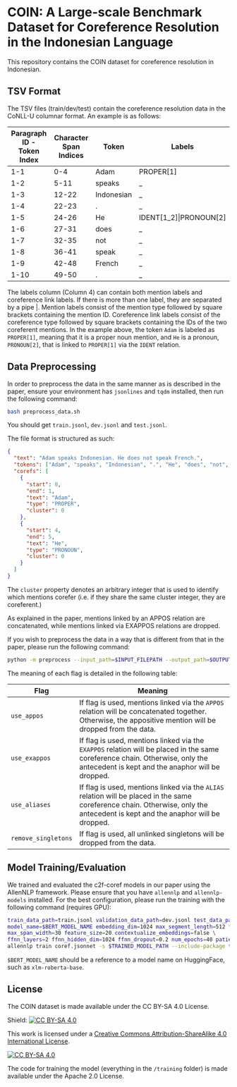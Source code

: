 # COIN: A Large-scale Benchmark Dataset for Coreference Resolution in the Indonesian Language

This repository contains the COIN dataset for coreference resolution in Indonesian.

## TSV Format

The TSV files (train/dev/test) contain the coreference resolution data in the CoNLL-U columnar format.
An example is as follows:

| Paragraph ID - Token Index | Character Span Indices | Token     | Labels                |
|----------------------------|------------------------|-----------|-----------------------|
| 1-1                        | 0-4                    | Adam      | PROPER[1]             |
| 1-2                        | 5-11                   | speaks    | _                     |
| 1-3                        | 12-22                  | Indonesian| _                     |
| 1-4                        | 22-23                  | .         | _                     |
| 1-5                        | 24-26                  | He        | IDENT[1_2]\|PRONOUN[2]|
| 1-6                        | 27-31                  | does      | _                     |
| 1-7                        | 32-35                  | not       | _                     |
| 1-8                        | 36-41                  | speak     | _                     |
| 1-9                        | 42-48                  | French    | _                     |
| 1-10                       | 49-50                  | .         | _                     |


The labels column (Column 4) can contain both mention labels and coreference link labels.
If there is more than one label, they are separated by a pipe |.
Mention labels consist of the mention type followed by square brackets containing the mention ID.
Coreference link labels consist of the coreference type followed by square brackets containing the IDs of the two coreferent mentions.
In the example above, the token `Adam` is labeled as `PROPER[1]`, meaning that it is a proper noun mention,
and `He` is a pronoun, `PRONOUN[2]`, that is linked to `PROPER[1]` via the `IDENT` relation.

## Data Preprocessing

In order to preprocess the data in the same manner as is described in the paper, ensure your environment has `jsonlines` and `tqdm` installed, then run the following command:

```bash
bash preprocess_data.sh
```

You should get `train.jsonl`, `dev.jsonl` and `test.jsonl`.

The file format is structured as such:

```json
{
  "text": "Adam speaks Indonesian. He does not speak French.",
  "tokens": ["Adam", "speaks", "Indonesian", ".", "He", "does", "not", "speak", "French", "."],
  "corefs": [
    {
      "start": 0,
      "end": 1,
      "text": "Adam",
      "type": "PROPER",
      "cluster": 0
    },
    {
      "start": 4,
      "end": 5,
      "text": "He",
      "type": "PRONOUN",
      "cluster": 0
    }
  ]
}
```

The `cluster` property denotes an arbitrary integer that is used to identify which mentions corefer (i.e. if they share the same cluster integer, they are coreferent.)

As explained in the paper, mentions linked by an APPOS relation are concatenated, while mentions linked via EXAPPOS relations are dropped.

If you wish to preprocess the data in a way that is different from that in the paper, please run the following command:

```bash
python -m preprocess --input_path=$INPUT_FILEPATH --output_path=$OUTPUT_FILEPATH [--use_appos] [--use_aliases] [--use_exappos] [--remove_singletons]
```

The meaning of each flag is detailed in the following table:

| Flag                | Meaning  |
|---------------------|----------|
| `use_appos`         | If flag is used, mentions linked via the `APPOS` relation will be concatenated together. Otherwise, the appositive mention will be dropped from the data. |
| `use_exappos`       | If flag is used, mentions linked via the `EXAPPOS` relation will be placed in the same coreference chain. Otherwise, only the antecedent is kept and the anaphor will be dropped. |
| `use_aliases`       | If flag is used, mentions linked via the `ALIAS` relation will be placed in the same coreference chain. Otherwise, only the antecedent is kept and the anaphor will be dropped. |
| `remove_singletons` | If flag is used, all unlinked singletons will be dropped from the data. |

## Model Training/Evaluation

We trained and evaluated the c2f-coref models in our paper using the AllenNLP framework. Please ensure that you have `allennlp` and `allennlp-models` installed. For the best configuration, please run the training with the following command (requires GPU):

```bash
train_data_path=train.jsonl validation_data_path=dev.jsonl test_data_path=test.jsonl dataset_reader=coref-id \
model_name=$BERT_MODEL_NAME embedding_dim=1024 max_segment_length=512 freeze=false lexical_dropout=0.2 \
max_span_width=30 feature_size=20 contextualize_embeddings=false \
ffnn_layers=2 ffnn_hidden_dim=1024 ffnn_dropout=0.2 num_epochs=40 patience=10 lr=3e-4 gpu=$GPU_ID \
allennlp train coref.jsonnet -s $TRAINED_MODEL_PATH --include-package training
```

`$BERT_MODEL_NAME` should be a reference to a model name on HuggingFace, such as `xlm-roberta-base`.

## License

The COIN dataset is made available under the CC BY-SA 4.0 License.

Shield: [![CC BY-SA 4.0][cc-by-sa-shield]][cc-by-sa]

This work is licensed under a
[Creative Commons Attribution-ShareAlike 4.0 International License][cc-by-sa].

[![CC BY-SA 4.0][cc-by-sa-image]][cc-by-sa]

[cc-by-sa]: http://creativecommons.org/licenses/by-sa/4.0/
[cc-by-sa-image]: https://licensebuttons.net/l/by-sa/4.0/88x31.png
[cc-by-sa-shield]: https://img.shields.io/badge/License-CC%20BY--SA%204.0-lightgrey.svg

The code for training the model (everything in the `/training` folder) is made available under the Apache 2.0 License.
